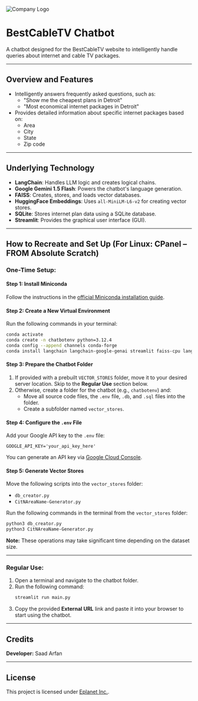 ![Company Logo](https://scontent.fkhi11-1.fna.fbcdn.net/v/t39.30808-6/337028579_130871173096319_2501211259536333604_n.jpg?_nc_cat=110&ccb=1-7&_nc_sid=6ee11a&_nc_ohc=RwlwtpuUU6AQ7kNvgGAC6v5&_nc_zt=23&_nc_ht=scontent.fkhi11-1.fna&_nc_gid=AUH5UsE6xIf707Zxdx6shFC&oh=00_AYAMlsOaaXXWvk9mNPh-xDCPHSXt_NLGVPQi2r63KsKP1g&oe=678583BD)


# BestCableTV Chatbot

A chatbot designed for the BestCableTV website to intelligently handle queries about internet and cable TV packages.

---

## Overview and Features
- Intelligently answers frequently asked questions, such as:
  - "Show me the cheapest plans in Detroit"
  - "Most economical internet packages in Detroit"
- Provides detailed information about specific internet packages based on:
  - Area
  - City
  - State
  - Zip code

---

## Underlying Technology
- **LangChain**: Handles LLM logic and creates logical chains.
- **Google Gemini 1.5 Flash**: Powers the chatbot's language generation.
- **FAISS**: Creates, stores, and loads vector databases.
- **HuggingFace Embeddings**: Uses `all-MiniLM-L6-v2` for creating vector stores.
- **SQLite**: Stores internet plan data using a SQLite database.
- **Streamlit**: Provides the graphical user interface (GUI).

---

## How to Recreate and Set Up (For Linux: CPanel – FROM Absolute Scratch)

### One-Time Setup:

#### Step 1: Install Miniconda
Follow the instructions in the [official Miniconda installation guide](https://docs.anaconda.com/miniconda/install/).

#### Step 2: Create a New Virtual Environment
Run the following commands in your terminal:
```bash
conda activate
conda create -n chatbotenv python=3.12.4
conda config --append channels conda-forge
conda install langchain langchain-google-genai streamlit faiss-cpu langchain-community bs4
```

#### Step 3: Prepare the Chatbot Folder
1. If provided with a prebuilt `VECTOR_STORES` folder, move it to your desired server location. Skip to the **Regular Use** section below.
2. Otherwise, create a folder for the chatbot (e.g., `chatbotenv`) and:
   - Move all source code files, the `.env` file, `.db`, and `.sql` files into the folder.
   - Create a subfolder named `vector_stores`.

#### Step 4: Configure the `.env` File
Add your Google API key to the `.env` file:
```
GOOGLE_API_KEY='your_api_key_here'
```
You can generate an API key via [Google Cloud Console](https://console.cloud.google.com).

#### Step 5: Generate Vector Stores
Move the following scripts into the `vector_stores` folder:
- `db_creator.py`
- `CitNAreaName-Generator.py`

Run the following commands in the terminal from the `vector_stores` folder:
```bash
python3 db_creator.py
python3 CitNAreaName-Generator.py
```
**Note:** These operations may take significant time depending on the dataset size.

---

### Regular Use:
1. Open a terminal and navigate to the chatbot folder.
2. Run the following command:
   ```bash
   streamlit run main.py
   ```
3. Copy the provided **External URL** link and paste it into your browser to start using the chatbot.

---

## Credits
**Developer:** Saad Arfan

---

## License
This project is licensed under [Eplanet Inc.](#).
